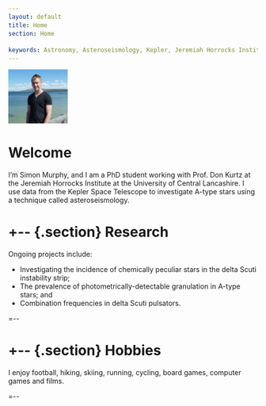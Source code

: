 ```yaml
---
layout: default
title: Home
section: Home

keywords: Astronomy, Asteroseismology, Kepler, Jeremiah Horrocks Institute, delta Scuti
---
```


<img class='inset right' src='/images/simon_murphy.jpg' title='Simon Murphy' alt='Simon @ Yellowstone National Park' width='120px' />

Welcome
=======

I’m Simon Murphy, and I am a PhD student working with Prof. Don Kurtz at the Jeremiah Horrocks Institute at the University of Central Lancashire. I use data from the Kepler Space Telescope to investigate A-type stars using a technique called asteroseismology.

+-- {.section}
Research
========

Ongoing projects include:

* Investigating the incidence of chemically peculiar stars in the delta Scuti instability strip;
* The prevalence of photometrically-detectable granulation in A-type stars; and
* Combination frequencies in delta Scuti pulsators.

=--

+-- {.section}
Hobbies
=======

I enjoy football, hiking, skiing, running, cycling, board games, computer games and films.

=--
